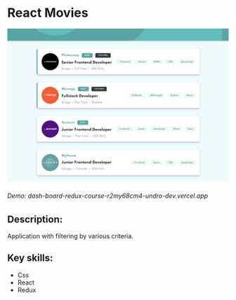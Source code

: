 # React Movies

![Alt-текст](https://raw.githubusercontent.com/undro-dev/dash-board-redux-course/main/src/screen-app.png?v=3&s=460 "Орк")

###### Demo: dash-board-redux-course-r2my68cm4-undro-dev.vercel.app
## Description:
Application with filtering by various criteria.

## Key skills:
- Css
- React
- Redux